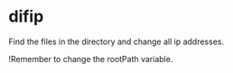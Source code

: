 # difip

Find the files in the directory and change all ip addresses.

!Remember to change the rootPath variable.